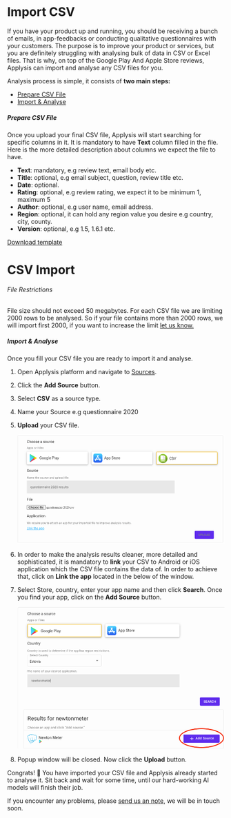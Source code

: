 # Import CSV

If you have your product up and running, you should be receiving a bunch of emails, in app-feedbacks or conducting qualitative questionnaires with your customers. The purpose is to improve your product or services, but you are definitely struggling with analysing bulk of data in CSV or Excel files. That is why, on top of the Google Play And Apple Store reviews, Applysis can import and analyse any CSV files for you.

Analysis process is simple, it consists of **two main steps:**

-   [Prepare CSV File](#prepare-csv)
-   [Import & Analyse](#import-analyse)

##### Prepare CSV File

Once you upload your final CSV file, Applysis will start searching for specific columns in it. It is mandatory to have **Text** column filled in the file. Here is the more detailed description about columns we expect the file to have.

-   **Text**: mandatory, e.g review text, email body etc.
-   **Title**: optional, e.g email subject, question, review title etc.
-   **Date**: optional.
-   **Rating**: optional, e.g review rating, we expect it to be minimum 1, maximum 5
-   **Author**: optional, e.g user name, email address.
-   **Region**: optional, it can hold any region value you desire e.g country, city, county.
-   **Version**: optional, e.g 1.5, 1.6.1 etc.

[Download template](assets/csv_template.csv)

# CSV Import

###### File Restrictions

File size should not exceed 50 megabytes. For each CSV file we are limiting 2000 rows to be analysed. So if your file contains more than 2000 rows, we will import first 2000, if you want to increase the limit [let us know.](mailto:contact@applysis.io)

##### Import & Analyse

Once you fill your CSV file you are ready to import it and analyse.

1.  Open Applysis platform and navigate to [Sources](https://app.applysis.io/sources).

2.  Click the **Add Source** button.

3.  Select **CSV** as a source type.

4.  Name your Source e.g questionnaire 2020

5.  **Upload** your CSV file.

    ![](assets/csv-analysis/select-csv-source.png)

6.  In order to make the analysis results cleaner, more detailed and sophisticated, it is mandatory to **link** your CSV to Android or iOS application which the CSV file contains the data of. In order to achieve that, click on **Link the app** located in the below of the window.

7.  Select Store, country, enter your app name and then click **Search**. Once you find your app, click on the **Add Source** button.

    ![](assets/csv-analysis/link-app.png)

8.  Popup window will be closed. Now click the **Upload** button.

Congrats! 🎉 You have imported your CSV file and Applysis already started to analyse it. Sit back and wait for some time, until our hard-working AI models will finish their job.

If you encounter any problems, please [send us an note](mailto:contact@applysis.io), we will be in touch soon.
